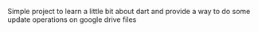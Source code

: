Simple project to learn a little bit about dart and provide a way to do some
update operations on google drive files
